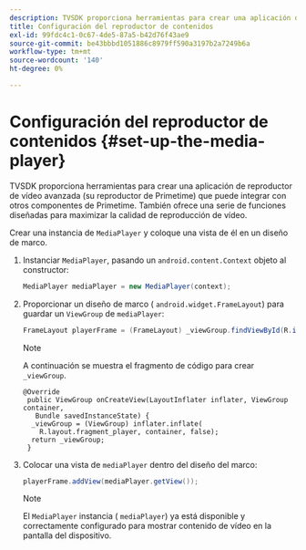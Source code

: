 ```yaml
---
description: TVSDK proporciona herramientas para crear una aplicación de reproductor de vídeo avanzada (su reproductor de Primetime) que puede integrar con otros componentes de Primetime. También ofrece una serie de funciones diseñadas para maximizar la calidad de reproducción de vídeo.
title: Configuración del reproductor de contenidos
exl-id: 99fdc4c1-0c67-4de5-87a5-b42d76f43ae9
source-git-commit: be43bbbd1051886c8979ff590a3197b2a7249b6a
workflow-type: tm+mt
source-wordcount: '140'
ht-degree: 0%

---
```


# Configuración del reproductor de contenidos {#set-up-the-media-player}

TVSDK proporciona herramientas para crear una aplicación de reproductor de vídeo avanzada (su reproductor de Primetime) que puede integrar con otros componentes de Primetime. También ofrece una serie de funciones diseñadas para maximizar la calidad de reproducción de vídeo.

<!--<a id="section_1FE83A68DE624F20B52C0959851F5699"></a>-->

Crear una instancia de `MediaPlayer` y coloque una vista de él en un diseño de marco.

1. Instanciar `MediaPlayer`, pasando un `android.content.Context` objeto al constructor:

   ```java
   MediaPlayer mediaPlayer = new MediaPlayer(context);
   ```

1. Proporcionar un diseño de marco ( `android.widget.FrameLayout`) para guardar un `ViewGroup` de `mediaPlayer`:

   ```java
   FrameLayout playerFrame = (FrameLayout) _viewGroup.findViewById(R.id.playerFrame);
   ```

   >[!NOTE]
   >
   >A continuación se muestra el fragmento de código para crear `_viewGroup`.

   ```
   @Override 
    public ViewGroup onCreateView(LayoutInflater inflater, ViewGroup container, 
      Bundle savedInstanceState) { 
     _viewGroup = (ViewGroup) inflater.inflate( 
       R.layout.fragment_player, container, false); 
     return _viewGroup; 
    }
   ```

1. Colocar una vista de `mediaPlayer` dentro del diseño del marco:

   ```java
   playerFrame.addView(mediaPlayer.getView());
   ```

   >[!NOTE]
   >
   >El `MediaPlayer` instancia ( `mediaPlayer`) ya está disponible y correctamente configurado para mostrar contenido de vídeo en la pantalla del dispositivo.
